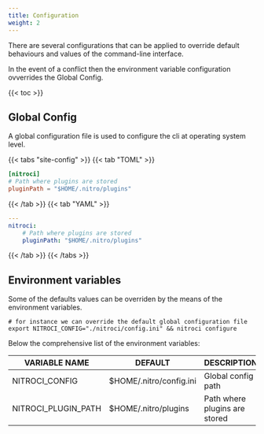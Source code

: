 ```yaml
---
title: Configuration
weight: 2
---
```


There are several configurations that can be applied to override default behaviours and values of the command-line interface.

In the event of a conflict then the environment variable configuration ovverrides the Global Config.


{{< toc >}}

## Global Config

A global configuration file is used to configure the cli at operating system level.

{{< tabs "site-config" >}}
{{< tab "TOML" >}}

```Toml
[nitroci]
# Path where plugins are stored
pluginPath = "$HOME/.nitro/plugins"
```

{{< /tab >}}
{{< tab "YAML" >}}

```Yaml
---
nitroci:
    # Path where plugins are stored
    pluginPath: "$HOME/.nitro/plugins"
```

{{< /tab >}}
{{< /tabs >}}

## Environment variables

Some of the defaults values can be overriden by the means of the environment variables.

```Shell
# for instance we can override the default global configuration file
export NITROCI_CONFIG="./nitroci/config.ini" && nitroci configure
```

Below the comprehensive list of the environment variables:

| VARIABLE NAME        | DEFAULT                 | DESCRIPTION                      |
|----------------------|-------------------------|----------------------------------|
| NITROCI_CONFIG       | $HOME/.nitro/config.ini | Global config path               |
| NITROCI_PLUGIN_PATH  | $HOME/.nitro/plugins    | Path where plugins are stored    |
